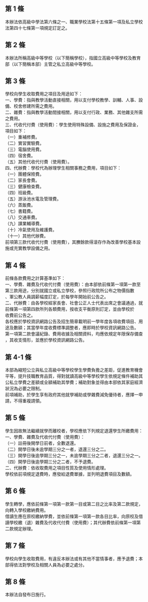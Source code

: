 第 1 條
-------
本辦法依高級中學法第六條之一、職業學校法第十五條第一項及私立學校  
法第四十七條第一項規定訂定之。

第 2 條
-------
本辦法所稱高級中等學校（以下簡稱學校），指國立高級中等學校及教育  
部（以下簡稱本部）主管之私立高級中等學校。

第 3 條
-------
學校向學生收取費用之項目及用途如下：  
一、學費：指與教學活動直接相關，用以支付學校教學、訓輔、人事、設  
    備、校舍修建所需之費用。  
二、雜費：指與教學活動間接相關，用以支付行政、業務、其他雜支所需  
    之費用。  
三、代收代付費（使用費）：學生使用特殊設備、設施之費用及保證金，  
    項目如下：  
（一）重補修費。  
（二）實習實驗費。  
（三）電腦使用費。  
（四）宿舍費。  
（五）其他代收代付費（使用費）。  
四、代辦費：學校代為辦理學生相關事務之費用，項目如下：  
（一）團體保險費。  
（二）家長會費。  
（三）健康檢查費。  
（四）班級費。  
（五）游泳池水電及管理費。  
（六）蒸飯費。  
（七）書籍費。  
（八）交通車費。  
（九）課業輔導費。  
（十）冷氣使用及維護費。  
（十一）其他代辦費。  
前項第三款代收代付費（使用費），其賸餘款得滾存作為改善學校基本設  
施或充實教學設備之用。

第 4 條
-------
前條各款費用之計算基準如下：  
一、學費、雜費及代收代付費（使用費）：由本部依前條第一項第一款至  
    第三款用途，分別就國立或私立學校，參照行政院所公布之物價指數  
    、軍公教人員調薪幅度訂定，於每學年開始前公告之。  
二、代辦費：由各學校經家長會、社會公正人士代表出席之會議通過，就  
    前條第一項第四款所列各類費用，按收支平衡原則訂定，並由學校於  
    收費前公告之。  
各校應於學校資訊網路公告及招生簡章載明前一學年度各項收費項目、用  
途及數額；其當學年度收費標準調整者，應即時於學校資訊網路公告。  
第一項第二款會議紀錄、費用收據及相關資料，均應依規定年限保存備查  
，其收支情形，並應於學校資訊網路公告。

第 4-1 條
---------
本部為縮短公立與私立高級中等學校學生學費負擔之差距，促進教育機會  
平等，提升技職教育品質，得對就讀高級中等學校學生依規定條件補助其  
公私立學費之差額或全額補助其學費；補助對象並得由本部依其家庭經濟  
狀況為必要之限制。  
前項補助，於學生享有政府其他就學補助或學雜費減免優待者，應擇一申  
請，不得重複請領。

第 5 條
-------
學生因故無法繼續就學而離校者，學校應依下列規定退還學生所繳費用：  
一、學費、雜費及代收代付費（使用費）：  
（一）註冊後開學日前者，全數退還。  
（二）開學日後未逾學期三分之一者，退還三分之二。  
（三）開學日後逾學期三分之一，未逾學期三分之二者，退還三分之一。  
（四）開學日後逾學期三分之二者，不予退費。  
二、代辦費：依收取費用之項目性質及使用情形處理。  
學校依前項規定退費時，應發給退費單據，並列明退費項目及數額。

第 6 條
-------
學生轉學，應依前條第一項第一款第一目或第二目之比率及第二款規定，  
向轉入學校繳納費用。  
借讀生應在原校繳納學費，並依前條第一項第一款各目比率，向原校及借  
讀學校繳（退）雜費及代收代付費（使用費）；其代辦費依前條第一項第  
二款規定辦理。

第 7 條
-------
學校向學生收取費用，有違反本辦法或有其他不當情事者，應予退費；本  
部得依法對學校及相關人員為必要之處分。

第 8 條
-------
本辦法自發布日施行。

